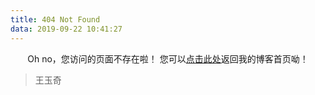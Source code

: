 ```yaml
---
title: 404 Not Found
data: 2019-09-22 10:41:27
---
```


<center>
    Oh no，您访问的页面不存在啦！
    您可以<a href="https://beichen1994.github.io">点击此处</a>返回我的博客首页呦！
</center>

<blockquote class="blockquote-center">
    王玉奇
</blockquote>

